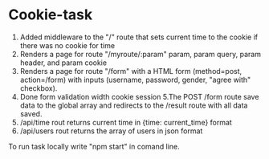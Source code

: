 # Cookie-task

1. Added middleware to the "/" route that sets current time to the cookie if there was no cookie for time
2. Renders a page for route "/myroute/:param" param, param query, param header, and param cookie
3. Renders a page for route "/form" with a HTML form (method=post, action=/form) with inputs (username, password, gender, "agree with" checkbox).
4. Done form validation width cookie session
5.The POST /form route save data to the global array and redirects to the /result route with all data saved.
6. /api/time rout returns current time in {time: current_time} format
7. /api/users rout returns the array of users in json format

To run task locally write "npm start" in comand line.
